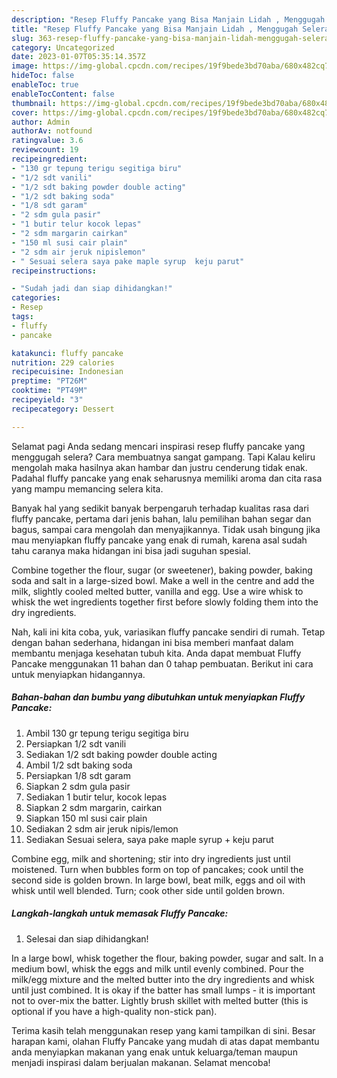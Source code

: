 ```yaml
---
description: "Resep Fluffy Pancake yang Bisa Manjain Lidah , Menggugah Selera"
title: "Resep Fluffy Pancake yang Bisa Manjain Lidah , Menggugah Selera"
slug: 363-resep-fluffy-pancake-yang-bisa-manjain-lidah-menggugah-selera
category: Uncategorized
date: 2023-01-07T05:35:14.357Z
image: https://img-global.cpcdn.com/recipes/19f9bede3bd70aba/680x482cq70/fluffy-pancake-foto-resep-utama.jpg
hideToc: false
enableToc: true
enableTocContent: false
thumbnail: https://img-global.cpcdn.com/recipes/19f9bede3bd70aba/680x482cq70/fluffy-pancake-foto-resep-utama.jpg
cover: https://img-global.cpcdn.com/recipes/19f9bede3bd70aba/680x482cq70/fluffy-pancake-foto-resep-utama.jpg
author: Admin
authorAv: notfound
ratingvalue: 3.6
reviewcount: 19
recipeingredient:
- "130 gr tepung terigu segitiga biru"
- "1/2 sdt vanili"
- "1/2 sdt baking powder double acting"
- "1/2 sdt baking soda"
- "1/8 sdt garam"
- "2 sdm gula pasir"
- "1 butir telur kocok lepas"
- "2 sdm margarin cairkan"
- "150 ml susi cair plain"
- "2 sdm air jeruk nipislemon"
- " Sesuai selera saya pake maple syrup  keju parut"
recipeinstructions:

- "Sudah jadi dan siap dihidangkan!"
categories:
- Resep
tags:
- fluffy
- pancake

katakunci: fluffy pancake 
nutrition: 229 calories
recipecuisine: Indonesian
preptime: "PT26M"
cooktime: "PT49M"
recipeyield: "3"
recipecategory: Dessert

---
```



Selamat pagi Anda sedang mencari inspirasi resep fluffy pancake yang menggugah selera? Cara membuatnya sangat gampang. Tapi Kalau keliru mengolah maka hasilnya akan hambar dan justru cenderung tidak enak. Padahal fluffy pancake yang enak seharusnya memiliki aroma dan cita rasa yang mampu memancing selera kita.


Banyak hal yang sedikit banyak berpengaruh terhadap kualitas rasa dari fluffy pancake, pertama dari jenis bahan, lalu pemilihan bahan segar dan bagus, sampai cara mengolah dan menyajikannya. Tidak usah bingung jika mau menyiapkan fluffy pancake yang enak di rumah, karena asal sudah tahu caranya maka hidangan ini bisa jadi suguhan spesial.

Combine together the flour, sugar (or sweetener), baking powder, baking soda and salt in a large-sized bowl. Make a well in the centre and add the milk, slightly cooled melted butter, vanilla and egg. Use a wire whisk to whisk the wet ingredients together first before slowly folding them into the dry ingredients.


Nah, kali ini kita coba, yuk, variasikan fluffy pancake sendiri di rumah. Tetap dengan bahan sederhana, hidangan ini bisa memberi manfaat dalam membantu menjaga kesehatan tubuh kita. Anda dapat membuat Fluffy Pancake menggunakan 11 bahan dan 0 tahap pembuatan. Berikut ini cara untuk menyiapkan hidangannya.

<!--inarticleads1-->

##### Bahan-bahan dan bumbu yang dibutuhkan untuk menyiapkan Fluffy Pancake:

1. Ambil 130 gr tepung terigu segitiga biru
1. Persiapkan 1/2 sdt vanili
1. Sediakan 1/2 sdt baking powder double acting
1. Ambil 1/2 sdt baking soda
1. Persiapkan 1/8 sdt garam
1. Siapkan 2 sdm gula pasir
1. Sediakan 1 butir telur, kocok lepas
1. Siapkan 2 sdm margarin, cairkan
1. Siapkan 150 ml susi cair plain
1. Sediakan 2 sdm air jeruk nipis/lemon
1. Sediakan  Sesuai selera, saya pake maple syrup + keju parut


Combine egg, milk and shortening; stir into dry ingredients just until moistened. Turn when bubbles form on top of pancakes; cook until the second side is golden brown. In large bowl, beat milk, eggs and oil with whisk until well blended. Turn; cook other side until golden brown. 

<!--inarticleads2-->

##### Langkah-langkah untuk memasak Fluffy Pancake:


1. Selesai dan siap dihidangkan!

In a large bowl, whisk together the flour, baking powder, sugar and salt. In a medium bowl, whisk the eggs and milk until evenly combined. Pour the milk/egg mixture and the melted butter into the dry ingredients and whisk until just combined. It is okay if the batter has small lumps - it is important not to over-mix the batter. Lightly brush skillet with melted butter (this is optional if you have a high-quality non-stick pan). 

Terima kasih telah menggunakan resep yang kami tampilkan di sini. Besar harapan kami, olahan Fluffy Pancake yang mudah di atas dapat membantu anda menyiapkan makanan yang enak untuk keluarga/teman maupun menjadi inspirasi dalam berjualan makanan. Selamat mencoba!
